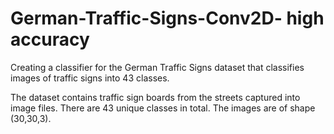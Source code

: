 # German-Traffic-Signs-Conv2D- high accuracy
Creating a classifier for the German Traffic Signs dataset that classifies  images of traffic signs into 43 classes.

The dataset contains traffic sign boards from the streets captured into  
image files. There are 43 unique classes in total. The images are of shape (30,30,3).
